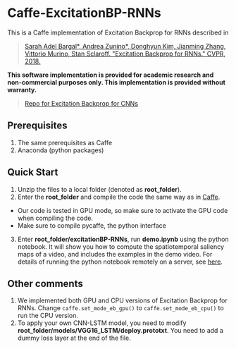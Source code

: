 # Caffe-ExcitationBP-RNNs

This is a Caffe implementation of Excitation Backprop for RNNs described in

> [Sarah Adel Bargal*, Andrea Zunino*, Donghyun Kim, Jianming Zhang, Vittorio Murino, Stan Sclaroff. "Excitation Backprop for RNNs." CVPR, 2018.](https://arxiv.org/abs/1711.06778)

__This software implementation is provided for academic research and non-commercial purposes only.  This implementation is provided without warranty.__

> [Repo for Excitation Backprop for CNNs](https://github.com/jimmie33/Caffe-ExcitationBP)

## Prerequisites
1. The same prerequisites as Caffe
2. Anaconda (python packages)

## Quick Start
1. Unzip the files to a local folder (denoted as **root_folder**).
2. Enter the **root_folder** and compile the code the same way as in [Caffe](http://caffe.berkeleyvision.org/installation.html).
  - Our code is tested in GPU mode, so make sure to activate the GPU code when compiling the code.
  - Make sure to compile pycaffe, the python interface
3. Enter **root_folder/excitationBP-RNNs**, run **demo.ipynb** using the python notebook. It will show you how to compute the spatiotemporal saliency maps of a video, and includes the examples in the demo video. For details of running the python notebook remotely on a server, see [here](https://coderwall.com/p/ohk6cg/remote-access-to-ipython-notebooks-via-ssh).

## Other comments
1. We implemented both GPU and CPU versions of Excitation Backprop for RNNs. Change `caffe.set_mode_eb_gpu()` to `caffe.set_mode_eb_cpu()` to run the CPU version.
2. To apply your own CNN-LSTM model, you need to modify **root_folder/models/VGG16_LSTM/deploy.prototxt**. You need to add a dummy loss layer at the end of the file.
